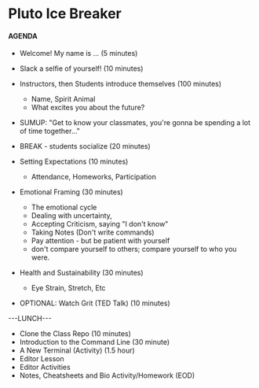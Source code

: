 # Pluto Ice Breaker

#### AGENDA
- Welcome!  My name is ...  (5 minutes)
- Slack a selfie of yourself! (10 minutes)
- Instructors, then Students introduce themselves (100 minutes)
  - Name, Spirit Animal
  - What excites you about the future?
- SUMUP: "Get to know your classmates, you're gonna be spending a lot of time together..."
- BREAK - students socialize  (20 minutes)

- Setting Expectations (10 minutes)
  - Attendance, Homeworks, Participation
- Emotional Framing (30 minutes)
  - The emotional cycle
  - Dealing with uncertainty,
  - Accepting Criticism, saying "I don't know"
  - Taking Notes (Don't write commands)
  - Pay attention - but be patient with yourself
  - don't compare yourself to others; compare yourself to who you were.
- Health and Sustainability (30 minutes)
  - Eye Strain, Stretch, Etc
- OPTIONAL: Watch Grit (TED Talk) (10 minutes)

---LUNCH---

- Clone the Class Repo (10 minutes)
- Introduction to the Command Line (30 minute)
- A New Terminal (Activity) (1.5 hour)
- Editor Lesson
- Editor Activities
- Notes, Cheatsheets and Bio Activity/Homework (EOD)
